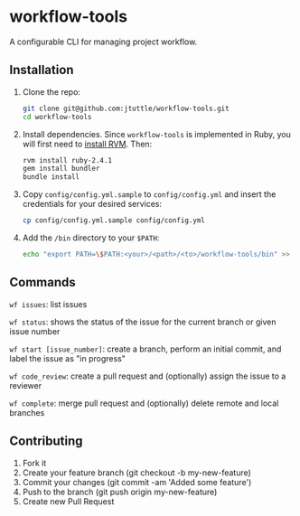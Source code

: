 # workflow-tools
A configurable CLI for managing project workflow.

## Installation

1. Clone the repo:

    ```bash
    git clone git@github.com:jtuttle/workflow-tools.git
    cd workflow-tools
    ```

1. Install dependencies. Since `workflow-tools` is implemented in Ruby, you will first need to [install RVM](https://rvm.io/rvm/install). Then:

    ```bash
    rvm install ruby-2.4.1
    gem install bundler
    bundle install
    ```

1. Copy `config/config.yml.sample` to `config/config.yml` and insert the credentials for your desired services:

    ```bash
    cp config/config.yml.sample config/config.yml
    ```

1. Add the `/bin` directory to your `$PATH`:

    ```bash
    echo "export PATH=\$PATH:<your>/<path>/<to>/workflow-tools/bin" >> ~/.profile
    ```

## Commands

`wf issues`: list issues

`wf status`: shows the status of the issue for the current branch or given issue number

`wf start [issue_number]`: create a branch, perform an initial commit, and label the issue as "in progress"

`wf code_review`: create a pull request and (optionally) assign the issue to a reviewer

`wf complete`: merge pull request and (optionally) delete remote and local branches

## Contributing

1. Fork it
1. Create your feature branch (git checkout -b my-new-feature)
1. Commit your changes (git commit -am 'Added some feature')
1. Push to the branch (git push origin my-new-feature)
1. Create new Pull Request
